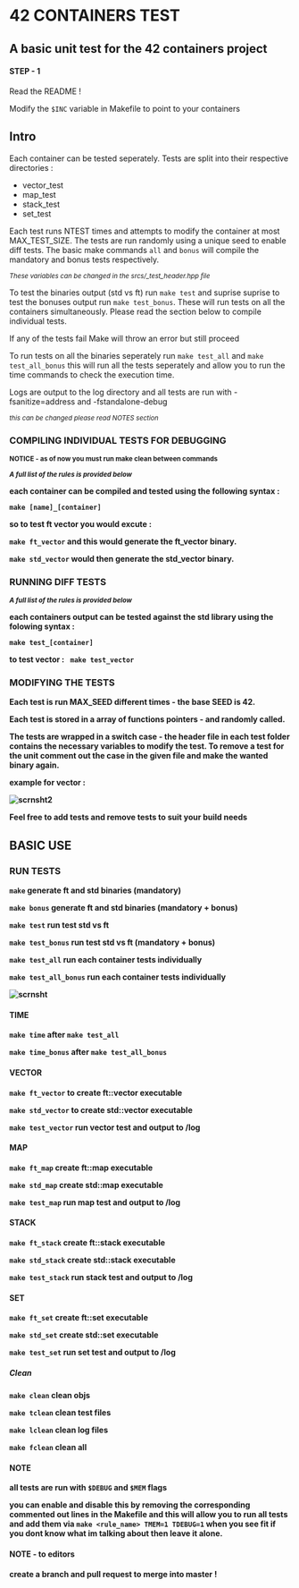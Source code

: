 # 42 CONTAINERS TEST
## A basic unit test for the 42 containers project

#### STEP - 1
Read the README !

Modify the ```$INC``` variable in Makefile to point to your containers

## Intro

Each container can be tested seperately. Tests are split into their respective directories :
<ul>
<li> vector_test
<li> map_test
<li> stack_test
<li> set_test
</ul>

Each test runs NTEST times and attempts to modify the container at most MAX_TEST_SIZE. The tests are run randomly using a unique seed to enable diff tests. The basic make commands ```all``` and ```bonus``` will compile the mandatory and bonus tests respectively.

<sub>*These variables can be changed in the srcs/_test_header.hpp file*</sub>

To test the binaries output (std vs ft) run ```make test``` and suprise suprise to test the bonuses output
run ```make test_bonus```. These will run tests on all the containers simultaneously. Please read the section below to compile individual tests.

If any of the tests fail Make will throw an error but still proceed

To run tests on all the binaries seperately run ```make test_all``` and ```make test_all_bonus``` this will run all the tests seperately and allow you to run the time commands to check the execution time.

Logs are output to the log directory and all tests are run with -fsanitize=address and -fstandalone-debug

<sub>*this can be changed please read NOTES section*</sub>

### COMPILING INDIVIDUAL TESTS FOR DEBUGGING

<sub> <b>NOTICE - as of now you must run make clean between commands </br> </sub>

<sub>*A full list of the rules is provided below*</sub>

each container can be compiled and tested using the following syntax :

```make [name]_[container]```

so to test ft vector you would excute :

```make ft_vector``` and this would generate the **ft_vector** binary.


```make std_vector``` would then generate the **std_vector** binary.

### RUNNING DIFF TESTS

<sub>*A full list of the rules is provided below*</sub>

each containers output can be tested against the std library using the folowing syntax :

```make test_[container]```

to test vector : ``` make test_vector```

### MODIFYING THE TESTS

Each test is run MAX_SEED different times - the base SEED is 42.

Each test is stored in a array of functions pointers - and randomly called.

The tests are wrapped in a switch case - the header file in each test folder contains
the necessary variables to modify the test. To remove a test for the unit comment out
the case in the given file and make the wanted binary again.

example for vector :

![scrnsht2](https://user-images.githubusercontent.com/61289826/158005653-54339d4f-d99d-497d-b0a6-cec9c4b7c27d.png)

Feel free to add tests and remove tests to suit your build needs

## BASIC USE
### RUN TESTS

```make```              generate ft and std binaries (mandatory)

```make bonus```        generate ft and std binaries (mandatory + bonus)

```make test```         run test std vs ft

```make test_bonus```   run test std vs ft (mandatory + bonus)

```make test_all```      run each container tests individually

```make test_all_bonus``` run each container tests individually

![scrnsht](https://user-images.githubusercontent.com/61289826/158004120-f8537caf-8fe0-4316-a21b-eee6b9cc16b7.png)

#### TIME

```make time```  after ```make test_all```

```make time_bonus```  after ```make test_all_bonus```

#### VECTOR

```make ft_vector``` to create ft::vector executable

```make std_vector```   to create std::vector executable

```make test_vector```  run vector test and output to /log
#### MAP
```make ft_map```		create ft::map executable

```make std_map```		create std::map executable

```make test_map```		run map test and output to /log
#### STACK
```make ft_stack```		create ft::stack executable

```make std_stack```	create std::stack executable

```make test_stack```	run stack test and output to /log
#### SET
```make ft_set```		create ft::set executable

```make std_set```		create std::set executable

```make test_set```		run set test and output to /log
##### Clean
```make clean```		clean objs

```make tclean```       clean test files

```make lclean```       clean log files

```make fclean```       clean all

#### NOTE
all tests are run with ```$DEBUG``` and ```$MEM``` flags

you can enable and disable this by removing the corresponding commented out lines in the Makefile 
and this will allow you to run all tests and add them via ```make <rule_name> TMEM=1 TDEBUG=1```
when you see fit if you dont know what im talking about then leave it alone.

#### NOTE - to editors
create a branch and pull request to merge into master !
